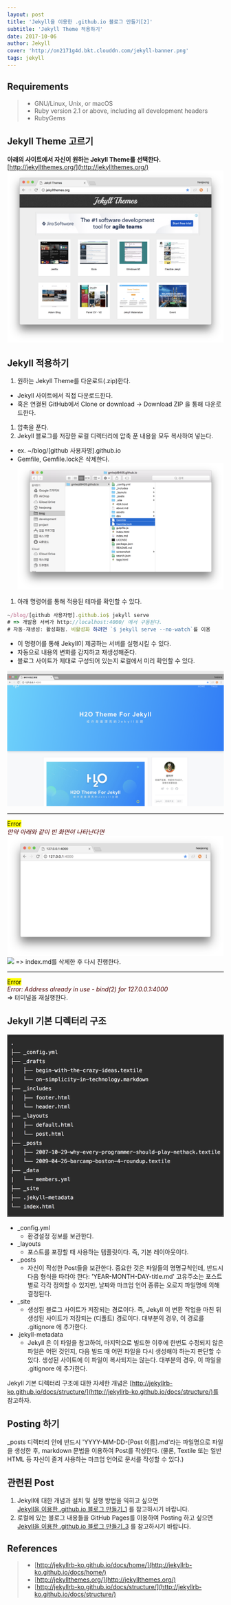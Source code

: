 ```yaml
---
layout: post
title: 'Jekyll을 이용한 .github.io 블로그 만들기[2]'
subtitle: 'Jekyll Theme 적용하기'
date: 2017-10-06
author: Jekyll
cover: 'http://on2171g4d.bkt.clouddn.com/jekyll-banner.png'
tags: jekyll
---
```



## Requirements
> - GNU/Linux, Unix, or macOS
> - Ruby version 2.1 or above, including all development headers
> - RubyGems



## Jekyll Theme 고르기
**아래의 사이트에서 자신이 원하는 Jekyll Theme를 선택한다.**  
[http://jekyllthemes.org/](http://jekyllthemes.org/)
![](/images/JekyllStart2/JekyllStart2-jekyll-theme.png)


## Jekyll 적용하기
1. 원하는 Jekyll Theme를 다운로드(.zip)한다.
  * Jekyll 사이트에서 직접 다운로드한다.
  * 혹은 연결된 GitHub에서 Clone or download -> Download ZIP 을 통해 다운로드한다.
1. 압축을 푼다.
1. Jekyll 블로그를 저장한 로컬 디렉터리에 압축 푼 내용을 모두 복사하여 넣는다.
  * ex. ~/blog/[github 사용자명].github.io
  * Gemfile, Gemfile.lock은 삭제한다.
   ![](/images/JekyllStart2/JekyllStart2-directory-structure.png)
1. 아래 명령어를 통해 적용된 테마를 확인할 수 있다.
~~~javascript
~/blog/[github 사용자명].github.io$ jekyll serve
# => 개발용 서버가 http://localhost:4000/ 에서 구동된다.
# 자동-재생성: 활성화됨. 비활성화 하려면 `$ jekyll serve --no-watch`를 이용
~~~
* 이 명령어를 통해 Jekyll이 제공하는 서버를 실행시킬 수 있다.
* 자동으로 내용의 변화를 감지하고 재생성해준다.
* 블로그 사이트가 제대로 구성되어 있는지 로컬에서 미리 확인할 수 있다.  

![](/images/JekyllStart2/JekyllStart2-jekyll-H2OTheme.png)

---
<mark>Error</mark>  
<span style="color:#4d0000">*만약 아래와 같이 빈 화면이 나타난다면*</span>  
![](/images/JekyllStart2/JekyllStart2-empty-screen.png)
![](/images/JekyllStart2/JekyllStart2-directory-structure2.png)
=> index.md를 삭제한 후 다시 진행한다.

---
<mark>Error</mark>  
<span style="color:#4d0000">*Error: Address already in use - bind(2) for 127.0.0.1:4000*</span>  
=> 터미널을 재실행한다.


## Jekyll 기본 디렉터리 구조
![](/images/JekyllStart2/JekyllStart2-directory-structure3.png)
* \_config.yml  
  * 환경설정 정보를 보관한다.
* \_layouts  
  * 포스트를 포장할 때 사용하는 템플릿이다. 즉, 기본 레이아웃이다.
* \_posts
  * 자신이 작성한 Post들을 보관한다. 중요한 것은 파일들의 명명규칙인데, 반드시 다음 형식을 따라야 한다: 'YEAR-MONTH-DAY-title.md' 고유주소는 포스트 별로 각각 정의할 수 있지만, 날짜와 마크업 언어 종류는 오로지 파일명에 의해 결정된다.
* \_site
  * 생성된 블로그 사이트가 저장되는 경로이다. 즉, Jekyll 이 변환 작업을 마친 뒤 생성된 사이트가 저장되는 (디폴트) 경로이다. 대부분의 경우, 이 경로를 .gitignore 에 추가한다.
* .jekyll-metadata
  * Jekyll 은 이 파일을 참고하여, 마지막으로 빌드한 이후에 한번도 수정되지 않은 파일은 어떤 것인지, 다음 빌드 때 어떤 파일을 다시 생성해야 하는지 판단할 수 있다. 생성된 사이트에 이 파일이 복사되지는 않는다. 대부분의 경우, 이 파일을 .gitignore 에 추가한다.  

Jekyll 기본 디렉터리 구조에 대한 자세한 개념은 [http://jekyllrb-ko.github.io/docs/structure/](http://jekyllrb-ko.github.io/docs/structure/)를 참고하자.

## Posting 하기
\_posts 디렉터리 안에 반드시 'YYYY-MM-DD-[Post 이름].md'라는 파일명으로 파일을 생성한 후,
markdown 문법을 이용하여 Post를 작성한다. (물론, Textile 또는 일반 HTML 등 자신이 즐겨 사용하는 마크업 언어로 문서를 작성할 수 있다.)  


## 관련된 Post
1. Jekyll에 대한 개념과 설치 및 실행 방법을 익히고 싶으면  
    [Jekyll을 이용한 .github.io 블로그 만들기_1](https://gmlwjd9405.github.io/2017/10/06/Jekyll-github.io-blog-1.html) 를 참고하시기 바랍니다.
2. 로컬에 있는 블로그 내용들을 GitHub Pages를 이용하여 Posting 하고 싶으면  
    [Jekyll을 이용한 .github.io 블로그 만들기_3](https://gmlwjd9405.github.io/2017/10/06/Jekyll-github.io-blog-3.html) 를 참고하시기 바랍니다.


## References
> - [http://jekyllrb-ko.github.io/docs/home/](http://jekyllrb-ko.github.io/docs/home/)
> - [http://jekyllthemes.org/](http://jekyllthemes.org/)
> - [http://jekyllrb-ko.github.io/docs/structure/](http://jekyllrb-ko.github.io/docs/structure/)
